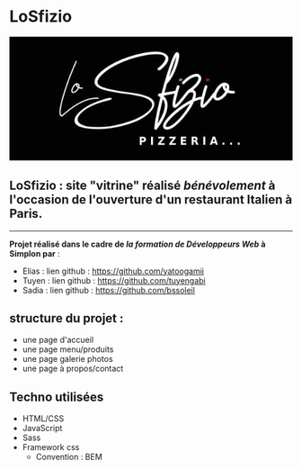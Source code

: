 # LoSfizio  

![Le logo de LoSfizio](assets/images/logo-losfizio.png "Losfizio, restauant Italien à Paris !")

## LoSfizio : site "vitrine" réalisé _bénévolement_ à l'occasion de l'ouverture d'un restaurant Italien à Paris.    
   ---------
**Projet réalisé dans le cadre de _la formation de Développeurs Web_ à Simplon par** :  

* Elias : lien github : https://github.com/yatoogamii  
* Tuyen : lien github : https://github.com/tuyengabi  
* Sadia : lien github : https://github.com/bssoleil  

## structure du projet :  

* une page d'accueil
* une page menu/produits
* une page galerie photos
* une page à propos/contact  

## Techno utilisées  

* HTML/CSS
* JavaScript
* Sass
* Framework css
  * Convention : BEM
